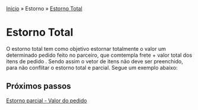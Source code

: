 [Início](/readme.md) &raquo; Estorno &raquo; [Estorno Total](/purchase/total.md)
# Estorno Total
O estorno total tem como objetivo estornar totalmente o valor um determinado pedido feito no parceiro, que comtempla frete + valor total dos itens de pedido . Sendo assim o vetor de itens não deve ser preenchido, para não conflitar o estorno total e parcial.
Segue um exemplo abaixo:

## Próximos passos

[Estorno parcial - Valor do pedido ](/purchase/order-value.md)